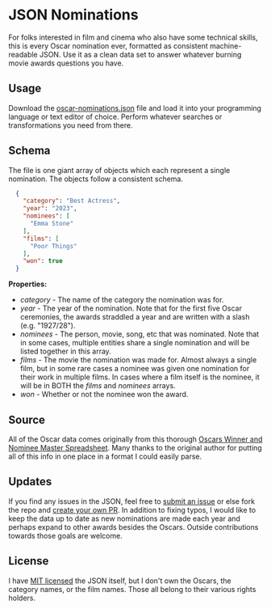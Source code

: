 # JSON Nominations

For folks interested in film and cinema who also have some technical skills, this is every Oscar nomination ever, formatted as consistent machine-readable JSON. Use it as a clean data set to answer whatever burning movie awards questions you have.

## Usage

Download the [oscar-nominations.json](./oscar-nominations.json) file and load it into your programming language or text editor of choice. Perform whatever searches or transformations you need from there.

## Schema

The file is one giant array of objects which each represent a single nomination. The objects follow a consistent schema.

```json
  {
    "category": "Best Actress",
    "year": "2023",
    "nominees": [
      "Emma Stone"
    ],
    "films": [
      "Poor Things"
    ],
    "won": true
  }
```

**Properties:**

- _category_ - The name of the category the nomination was for.
- _year_ - The year of the nomination. Note that for the first five Oscar ceremonies, the awards straddled a year and are written with a slash (e.g. "1927/28").
- _nominees_ - The person, movie, song, etc that was nominated. Note that in some cases, multiple entities share a single nomination and will be listed together in this array.
- _films_ - The movie the nomination was made for. Almost always a single film, but in some rare cases a nominee was given one nomination for their work in multiple films. In cases where a film itself is the nominee, it will be in BOTH the _films_ and _nominees_ arrays.
- _won_ - Whether or not the nominee won the award.

## Source

All of the Oscar data comes originally from this thorough [Oscars Winner and Nominee Master Spreadsheet](https://docs.google.com/spreadsheets/d/18P6JdOyU4Misxe66R5zMpATJBlwfmpQ_KkOOZ7ASm_c). Many thanks to the original author for putting all of this info in one place in a format I could easily parse.

## Updates

If you find any issues in the JSON, feel free to [submit an issue](https://github.com/delventhalz/json-nominations/issues) or else fork the repo and [create your own PR](https://github.com/delventhalz/json-nominations/pulls). In addition to fixing typos, I would like to keep the data up to date as new nominations are made each year and perhaps expand to other awards besides the Oscars. Outside contributions towards those goals are welcome.

## License

I have [MIT licensed](./LICENSE) the JSON itself, but I don't own the Oscars, the category names, or the film names. Those all belong to their various rights holders.
